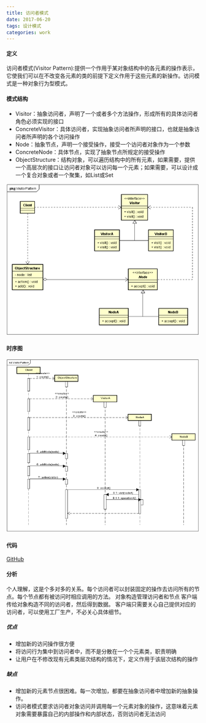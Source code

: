 ```yaml
---
title: 访问者模式
date: 2017-06-20
tags: 设计模式
categories: work
---
```


#### 定义 ####

访问者模式(Visitor Pattern):提供一个作用于某对象结构中的各元素的操作表示，它使我们可以在不改变各元素的类的前提下定义作用于这些元素的新操作。访问模式是一种对象行为型模式。
  
#### 模式结构 ####

- Visitor：抽象访问者，声明了一个或者多个方法操作，形成所有的具体访问者角色必须实现的接口
- ConcreteVisitor：具体访问者，实现抽象访问者所声明的接口，也就是抽象访问者所声明的各个访问操作
- Node：抽象节点，声明一个接受操作，接受一个访问者对象作为一个参数
- ConcreteNode：具体节点，实现了抽象节点所规定的接受操作
- ObjectStructure：结构对象，可以遍历结构中的所有元素，如果需要，提供一个高层次的接口让访问者对象可以访问每一个元素；如果需要，可以设计成一个复合对象或者一个聚集，如List或Set
 
![类图](/images/visitor_pattern_class_diagram.png)

#### 时序图 ####

![时序图](/images/visitor_pattern_sequence_diagram.png)

#### 代码 ####
	
[GitHub](https://github.com/xusx1024/DesignPatternDemoCode/tree/master/VisitorPattern)

#### 分析 ####

个人理解，这是个多对多的关系。每个访问者可以封装固定的操作去访问所有的节点。每个节点都有被访问时相应调用的方法。
对象构造管理访问者和节点
客户端传给对象构造不同的访问者，然后得到数据。
客户端只需要关心自己提供对应的访问者，可以使用工厂生产，不必关心具体细节。

##### 优点 #####

- 增加新的访问操作很方便
- 将访问行为集中到访问者中，而不是分散在一个个元素类，职责明确
- 让用户在不修改现有元素类层次结构的情况下，定义作用于该层次结构的操作

##### 缺点 #####

-  增加新的元素节点很困难。每一次增加，都要在抽象访问者中增加新的抽象操作。
-  访问者模式要求访问者对象访问并调用每一个元素对象的操作，这意味着元素对象需要暴露自己的内部操作和内部状态，否则访问者无法访问

 
 


